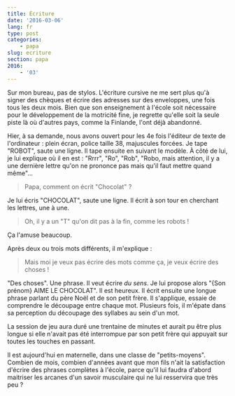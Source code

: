 ```yaml
---
title: Écriture
date: '2016-03-06'
lang: fr
type: post
categories:
    - papa
slug: ecriture
section: papa
2016:
    - '03'
---
```


Sur mon bureau, pas de stylos. L'écriture cursive ne me sert plus qu'à signer des chèques et écrire des adresses sur des enveloppes, une fois tous les deux mois. Bien que son enseignement à l'école soit nécessaire pour le développement de la motricité fine, je regrette qu'elle soit la seule piste là où d'autres pays, comme la Finlande, l'ont déjà abandonné.

<!--more-->

Hier, à sa demande, nous avons ouvert pour les 4e fois l'éditeur de texte de l'ordinateur : plein écran, police taille 38, majuscules forcées. Je tape "ROBOT", saute une ligne. Il tape ensuite en suivant le modèle. À côté de lui, je lui explique où il en est : "Rrrr", "Ro", "Rob", "Robo, mais attention, il y a une dernière lettre qu'on ne prononce pas mais qu'il faut mettre quand même"…

> Papa, comment on écrit "Chocolat" ?

Je lui écris "CHOCOLAT", saute une ligne. Il écrit à son tour en cherchant les lettres, une à une.

> Oh, il y a un "T" qu'on dit pas à la fin, comme les robots !

Ça l'amuse beaucoup.

Après deux ou trois mots différents, il m'explique :

> Mais moi je veux pas écrire des mots comme ça, je veux écrire des choses !

"Des choses". Une phrase. Il veut écrire _du sens_. Je lui propose alors "{Son prénom} AIME LE CHOCOLAT". Il est heureux. Il écrit ensuite une longue phrase parlant du père Noël et de son petit frère. Il s'applique, essaie de comprendre le découpage entre chaque mot. Plusieurs fois, il m'épate dans sa perception du découpage des syllabes au sein d'un mot.

La session de jeu aura duré une trentaine de minutes et aurait pu être plus longue si elle n'avait pas été interrompue par son petit frère qui appuyait sur toutes les touches en passant.

Il est aujourd'hui en maternelle, dans une classe de "petits-moyens". Combien de mois, combien d'années avant que mon fils n'ait la satisfaction d'écrire des phrases complètes à l'école, parce qu'il lui faudra d'abord maitriser les arcanes d'un savoir musculaire qui ne lui resservira que très peu ?
